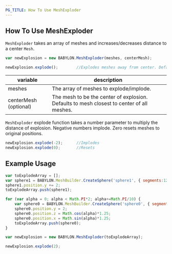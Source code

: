 ```yaml
---
PG_TITLE: How To Use MeshExploder
---
```


## How To Use MeshExploder

`MeshExploder` takes an array of meshes and increases/decreases distance to a center `Mesh`.

```javascript
var newExplosion = new BABYLON.MeshExploder(meshes, centerMesh);

newExplosion.explode();        //Explodes meshes away from center. Default 1.0.
```

|variable| description|
|----------|-----------|
|meshes| The array of meshes to explode/implode.|
|centerMesh (optional)| The mesh to be the center of explosion. Defaults to mesh closest to center of all meshes.|

`MeshExploder` explode function takes a number parameter to multiply the distance of explosion. Negative numbers implode. Zero resets meshes to original positions.

```javascript
newExplosion.explode(-2);      //Implodes
newExplosion.explode(0);       //Resets
```

## Example Usage
```javascript
var toExplodeArray = [];
var sphere1 = BABYLON.MeshBuilder.CreateSphere('sphere1', { segments:12, diameter:2 }, scene);
sphere1.position.y += 2;
toExplodeArray.push(sphere1);

for (var alpha = 0; alpha < Math.PI*2; alpha+=Math.PI/10) {
    var sphere0 = BABYLON.MeshBuilder.CreateSphere('sphere0', { segments:8, diameter:.5 }, scene);
    sphere0.position.y = 2;
    sphere0.position.z = Math.cos(alpha)*1.25;
    sphere0.position.x = Math.sin(alpha)*1.25;
    toExplodeArray.push(sphere0);
}

var newExplosion = new BABYLON.MeshExploder(toExplodeArray);

newExplosion.explode(2);
```
